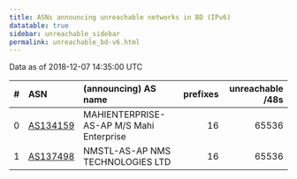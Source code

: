 ```yaml
---
title: ASNs announcing unreachable networks in BD (IPv6)
datatable: true
sidebar: unreachable_sidebar
permalink: unreachable_bd-v6.html
---
```


Data as of 2018-12-07 14:35:00 UTC


<div class="datatable-begin"></div>

|   # | ASN                                      | (announcing) AS name                     |   prefixes |   unreachable /48s |
|----:|:-----------------------------------------|:-----------------------------------------|-----------:|-------------------:|
|   0 | [AS134159](unreachable_AS134159-v6.html) | MAHIENTERPRISE-AS-AP M/S Mahi Enterprise |         16 |              65536 |
|   1 | [AS137498](unreachable_AS137498-v6.html) | NMSTL-AS-AP NMS TECHNOLOGIES LTD         |         16 |              65536 |

<div class="datatable-end"></div>